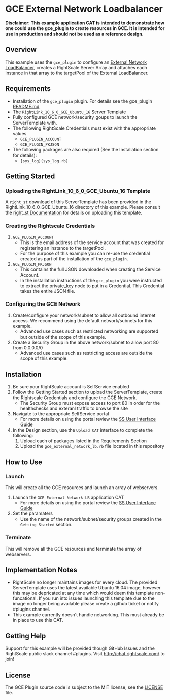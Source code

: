 
# GCE External Network Loadbalancer

**Disclaimer: This example application CAT is intended to demonstrate how one could use the gce_plugin to create resources in GCE. It is intended for use in production and should not be used as a reference design.**

## Overview
This example uses the `gce_plugin` to configure an [External Network LoadBalancer](https://cloud.google.com/compute/docs/load-balancing/network/example), creates a RightScale Server Array and attaches each instance in that array to the targetPool of the External LoadBalancer.

## Requirements
- Installation of the `gce_plugin` plugin. For details see the gce_plugin [README.md](../../README.md)
- The `RightLink_10_6_0_GCE_Ubuntu_16` Server Template
- Fully configured GCE network/security_goups to launch the ServerTemplate with.
- The following RightScale Credentials must exist with the appropriate values
  - `GCE_PLUGIN_ACCOUNT`
  - `GCE_PLUGIN_PKJSON`
- The following packages are also required (See the Installation section for details):
  - `[sys_log](sys_log.rb)`

## Getting Started
### Uploading the RightLink_10_6_0_GCE_Ubuntu_16 Template
A `right_st` download of this ServerTemplate has been provided in the RightLink_10_6_0_GCE_Ubuntu_16 directory of this example. Please consult the [right_st Documentation](https://github.com/rightscale/right_st) for details on uploading this template.

### Creating the Rightscale Credentials
1. `GCE_PLUGIN_ACCOUNT`
   - This is the email address of the service account that was created for registering an instance to the targetPool.
   - For the purpose of this example you can re-use the credential created as part of the installation of the `gce_plugin`.
1. `GCE_PLUGIN_PKJSON`
   - This contains the full JSON downloaded when creating the Service Account.
   - In the installation instructions of the `gce_plugin` you were instructed to extract the private_key node to put in a Credential. This Credential takes the entire JSON file.

### Configuring the GCE Network
1. Create/configure your network/subnet to allow all outbound internet access. We recommend using the default network/subnets for this example.
   - Advanced use cases such as restricted networking are supported but outside of the scope of this example.
1. Create a Security Group in the above network/subnet to allow port 80 from 0.0.0.0/0
   - Advanced use cases such as restricting access are outside the scope of this example.

## Installation
1. Be sure your RightScale account is SelfService enabled
1. Follow the Getting Started section to upload the ServerTemplate, create the Rightscale Credentials and configure the GCE Network.
   - The Security Group must expose access to port 80 in order for the healthchecks and exteranl traffic to browse the site
1. Navigate to the appropriate SelfService portal
   - For more details on using the portal review the [SS User Interface Guide](http://docs.rightscale.com/ss/guides/ss_user_interface_guide.html)
1. In the Design section, use the `Upload CAT` interface to complete the following:
   1. Upload each of packages listed in the Requirements Section
   1. Upload the `gce_external_network_lb.rb` file located in this repository
 
## How to Use
### Launch
This will create all the GCE resources and launch an array of webservers.
1. Launch the `GCE External Network LB` application CAT
   - For more details on using the portal review the [SS User Interface Guide](http://docs.rightscale.com/ss/guides/ss_user_interface_guide.html)
1. Set the paramaters
   - Use the name of the network/subnet/security groups created in the `Getting Started` section.

### Terminate
This will remove all the GCE resources and terminate the array of webservers.

## Implementation Notes
- RightScale no longer maintains images for every cloud. The provided ServerTemplate uses the latest available Ubuntu 16.04 image, however this may be depricated at any time which would deem this template non-funcational. If you run into issues launching this template due to the image no longer being available please create a github ticket or notify #plugins channel.
- This example currently doesn't handle networking. This must already be in place to use this CAT.
	
## Getting Help
Support for this example will be provided though GitHub Issues and the RightScale public slack channel #plugins.
Visit http://chat.rightscale.com/ to join!

## License
The GCE Plugin source code is subject to the MIT license, see the [LICENSE](../../../LICENSE) file.
